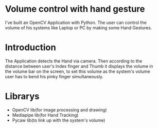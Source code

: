 
# Volume control with hand gesture 

I've built an OpenCV Application with Python. The user can control the volume of his systems like Laptop or PC by making some Hand Gestures. 

# Introduction
The Application detects the Hand via camera. Then according to the distance between user's Index finger and Thumb it displays the volume in the volume bar on the screen, 
to set this volume as the system's volume user has to bend his pinky finger simultaneously.

# Librarys
- OpenCV lib(for image processing and drawing)
- Mediapipe lib(for Hand Tracking)
- Pycaw lib(to link up with the system's volume)

